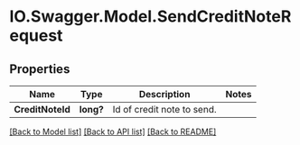 # IO.Swagger.Model.SendCreditNoteRequest

## Properties

 Name             | Type      | Description                | Notes
------------------|-----------|----------------------------|-------
 **CreditNoteId** | **long?** | Id of credit note to send. |

[[Back to Model list]](../README.md#documentation-for-models) [[Back to API list]](../README.md#documentation-for-api-endpoints) [[Back to README]](../README.md)

